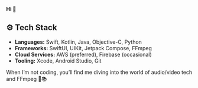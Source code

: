 **Hi 💬**

## ⚙️ Tech Stack

- **Languages:** Swift, Kotlin, Java, Objective-C, Python  
- **Frameworks:** SwiftUI, UIKit, Jetpack Compose, FFmpeg  
- **Cloud Services:** AWS (preferred), Firebase (occasional)  
- **Tooling:** Xcode, Android Studio, Git  

When I’m not coding, you’ll find me diving into the world of audio/video tech and FFmpeg 🎵📚 
<!--
**kunj2707/kunj2707** is a ✨ _special_ ✨ repository because its `README.md` (this file) appears on your GitHub profile.

Here are some ideas to get you started:

- 🔭 I’m currently working on ...
- 🌱 I’m currently learning ...
- 👯 I’m looking to collaborate on ...
- 🤔 I’m looking for help with ...
- 💬 Ask me about ...
- 📫 How to reach me: ...
- 😄 Pronouns: ...
- ⚡ Fun fact: ...
-->
